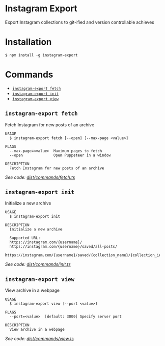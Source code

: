 # Instagram Export

Export Instagram collections to git-ified and version controllable achieves

# Installation

```sh-session
$ npm install -g instagram-export
```

# Commands

<!-- commands -->

- [`instagram-export fetch`](#instagram-export-fetch)
- [`instagram-export init`](#instagram-export-init)
- [`instagram-export view`](#instagram-export-view)

## `instagram-export fetch`

Fetch Instagram for new posts of an archive

```
USAGE
  $ instagram-export fetch [--open] [--max-page <value>]

FLAGS
  --max-page=<value>  Maximum pages to fetch
  --open              Open Puppeteer in a window

DESCRIPTION
  Fetch Instagram for new posts of an archive
```

_See code: [dist/commands/fetch.ts](https://github.com/mon-jai/instagram-export/blob/v0.0.0/dist/commands/fetch.ts)_

## `instagram-export init`

Initialize a new archive

```
USAGE
  $ instagram-export init

DESCRIPTION
  Initialize a new archive

  Supported URL:
  https://instagram.com/{username}/
  https://instagram.com/{username}/saved/all-posts/
  https://instagram.com/{username}/saved/{collection_name}/{collection_id}/
```

_See code: [dist/commands/init.ts](https://github.com/mon-jai/instagram-export/blob/v0.0.0/dist/commands/init.ts)_

## `instagram-export view`

View archive in a webpage

```
USAGE
  $ instagram-export view [--port <value>]

FLAGS
  --port=<value>  [default: 3000] Specify server port

DESCRIPTION
  View archive in a webpage
```

_See code: [dist/commands/view.ts](https://github.com/mon-jai/instagram-export/blob/v0.0.0/dist/commands/view.ts)_

<!-- commandsstop -->
